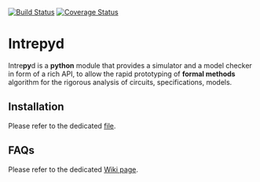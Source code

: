 [![Build Status](https://travis-ci.org/formalmethods/intrepyd.svg?branch=master)](https://travis-ci.org/formalmethods/intrepyd)
[![Coverage Status](https://coveralls.io/repos/github/formalmethods/intrepyd/badge.svg?branch=master)](https://coveralls.io/github/formalmethods/intrepyd?branch=master)

# Intrepyd
Intre**py**d is a **python** module that provides a simulator and a model checker in form of
a rich API, to allow the rapid prototyping of **formal methods** algorithm
for the rigorous analysis of circuits, specifications, models.

## Installation
Please refer to the dedicated [file](INSTALL.md).

## FAQs
Please refer to the dedicated [Wiki page](https://github.com/formalmethods/intrepyd/wiki/FAQs).
